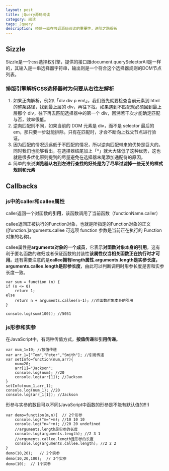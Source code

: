 ```yaml
---
layout: post
title: jQuery源码阅读
category: 阅读
tags: Jquery
description: 师傅一直在强调源码阅读的重要性，进阶之路很长
---
```



## Sizzle
Sizzle是一个css选择权引擎，提供的接口跟document.querySelectorAll是一样的，其输入是一串选择器字符串，输出则是一个符合这个选择器规则的DOM节点列表。

### 排版引擎解析CSS选择器时为何要从右往左解析
1. 如果正向解析，例如\「div div p em\」，我们首先就要检查当前元素到 html 的整条路径，找到最上层的 div，再往下找，如果遇到不匹配就必须回到最上层那个 div，往下再去匹配选择器中的第一个 div，回溯若干次才能确定匹配与否，效率很低。
2. 逆向匹配则不同，如果当前的 DOM 元素是 div，而不是 selector 最后的 em，那只要一步就能排除。只有在匹配时，才会不断向上找父节点进行验证。
3. 因为匹配的情况远远低于不匹配的情况，所以逆向匹配带来的优势是巨大的。同时我们也能够看出，在选择器结尾加上「*」就大大降低了这种优势，这也就是很多优化原则提到的尽量避免在选择器末尾添加通配符的原因。
4. 简单的来说**浏览器从右到左进行查找的好处是为了尽早过滤掉一些无关的样式规则和元素**

## Callbacks
### js中的caller和callee属性
caller返回一个对函数的**引用**，该函数调用了当前函数（functionName.caller） 

callee返回正被执行的Function对象，也就是所指定的Function对象的正文([function.]arguments.callee
可选项 function 参数是当前正在执行的 Function 对象的名称)。  

callee属性是**arguments对象的一个成员**，它表示**对函数对象本身的引用**，这有利于匿名函数的递归或者保证函数的封装性**该属性仅当相关函数正在执行时才可用**。还有需要注意的是**callee拥有length属性**.**arguments.length是实参长度，arguments.callee.length是形参长度**，由此可以判断调用时形参长度是否和实参长度一致。  

	var sum = function (n) {
    if (n <= 0)
        return 1;
    else
        return n + arguments.callee(n-1); //对函数对象本身的引用
	}

	console.log(sum(100)); //5051

### js形参和实参
在JavaScript中，有两种传值方式，**按值传递**和**引用传递**。
	
	var num_1=10; //按值传递
	var arr_1=["Tom","Peter","Smith"]; //引用传递
	var setInfo=function(num,arr){
    	num=20;
    	arr[1]="Jackson";
    	console.log(num); //20
    	console.log(arr[1]); //Jackson
	}
	setInfo(num_1,arr_1);
	console.log(num_1); //20
	console.log(arr_1[1]); //Jackson

形参与实参的数目可以不同(JavaScript中函数的形参是不能有默认值的!!!)
	
	var demo=function(m,n){  // 2个形参
    	console.log("m="+m); //10 10 10
        console.log("n="+n); //20 20 undefined
        //arguments.length是实参的长度
        console.log(arguments.length); //2 3 1
        //arguments.callee.length是形参的长度
        console.log(arguments.callee.length); //2 2 2
	}
	demo(10,20);   // 2个实参
	demo(10,20,100);  // 3个实参
	demo(10);  // 1个实参



